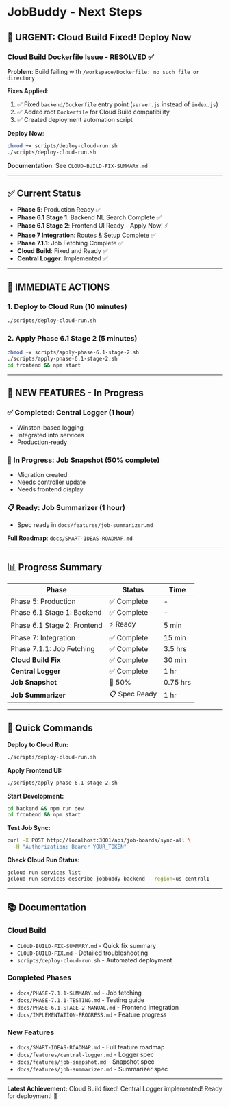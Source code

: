 # JobBuddy - Next Steps

## 🚨 URGENT: Cloud Build Fixed! Deploy Now

### Cloud Build Dockerfile Issue - RESOLVED ✅

**Problem**: Build failing with `/workspace/Dockerfile: no such file or directory`

**Fixes Applied**:
1. ✅ Fixed `backend/Dockerfile` entry point (`server.js` instead of `index.js`)
2. ✅ Added root `Dockerfile` for Cloud Build compatibility
3. ✅ Created deployment automation script

**Deploy Now**:
```bash
chmod +x scripts/deploy-cloud-run.sh
./scripts/deploy-cloud-run.sh
```

**Documentation**: See `CLOUD-BUILD-FIX-SUMMARY.md`

---

## ✅ Current Status
- **Phase 5**: Production Ready ✅
- **Phase 6.1 Stage 1**: Backend NL Search Complete ✅  
- **Phase 6.1 Stage 2**: Frontend UI Ready - Apply Now! ⚡
- **Phase 7 Integration**: Routes & Setup Complete ✅
- **Phase 7.1.1**: Job Fetching Complete ✅
- **Cloud Build**: Fixed and Ready ✅
- **Central Logger**: Implemented ✅

---

## 🎯 IMMEDIATE ACTIONS

### 1. Deploy to Cloud Run (10 minutes)
```bash
./scripts/deploy-cloud-run.sh
```

### 2. Apply Phase 6.1 Stage 2 (5 minutes)
```bash
chmod +x scripts/apply-phase-6.1-stage-2.sh
./scripts/apply-phase-6.1-stage-2.sh
cd frontend && npm start
```

---

## 🚀 NEW FEATURES - In Progress

### ✅ Completed: Central Logger (1 hour)
- Winston-based logging
- Integrated into services
- Production-ready

### 🚧 In Progress: Job Snapshot (50% complete)
- Migration created
- Needs controller update
- Needs frontend display

### 📋 Ready: Job Summarizer (1 hour)
- Spec ready in `docs/features/job-summarizer.md`

**Full Roadmap**: `docs/SMART-IDEAS-ROADMAP.md`

---

## 📊 Progress Summary

| Phase | Status | Time |
|-------|--------|------|
| Phase 5: Production | ✅ Complete | - |
| Phase 6.1 Stage 1: Backend | ✅ Complete | - |
| Phase 6.1 Stage 2: Frontend | ⚡ Ready | 5 min |
| Phase 7: Integration | ✅ Complete | 15 min |
| Phase 7.1.1: Job Fetching | ✅ Complete | 3.5 hrs |
| **Cloud Build Fix** | ✅ Complete | 30 min |
| **Central Logger** | ✅ Complete | 1 hr |
| **Job Snapshot** | 🚧 50% | 0.75 hrs |
| **Job Summarizer** | 📋 Spec Ready | 1 hr |

---

## 🚀 Quick Commands

**Deploy to Cloud Run:**
```bash
./scripts/deploy-cloud-run.sh
```

**Apply Frontend UI:**
```bash
./scripts/apply-phase-6.1-stage-2.sh
```

**Start Development:**
```bash
cd backend && npm run dev
cd frontend && npm start
```

**Test Job Sync:**
```bash
curl -X POST http://localhost:3001/api/job-boards/sync-all \
  -H "Authorization: Bearer YOUR_TOKEN"
```

**Check Cloud Run Status:**
```bash
gcloud run services list
gcloud run services describe jobbuddy-backend --region=us-central1
```

---

## 📚 Documentation

### Cloud Build
- `CLOUD-BUILD-FIX-SUMMARY.md` - Quick fix summary
- `CLOUD-BUILD-FIX.md` - Detailed troubleshooting
- `scripts/deploy-cloud-run.sh` - Automated deployment

### Completed Phases
- `docs/PHASE-7.1.1-SUMMARY.md` - Job fetching
- `docs/PHASE-7.1.1-TESTING.md` - Testing guide
- `docs/PHASE-6.1-STAGE-2-MANUAL.md` - Frontend integration
- `docs/IMPLEMENTATION-PROGRESS.md` - Feature progress

### New Features
- `docs/SMART-IDEAS-ROADMAP.md` - Full feature roadmap
- `docs/features/central-logger.md` - Logger spec
- `docs/features/job-snapshot.md` - Snapshot spec
- `docs/features/job-summarizer.md` - Summarizer spec

---

**Latest Achievement:** Cloud Build fixed! Central Logger implemented! Ready for deployment! 🎉
